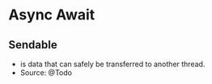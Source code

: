 # Async Await

## Sendable

- is data that can safely be transferred to another thread.
- Source: @Todo
